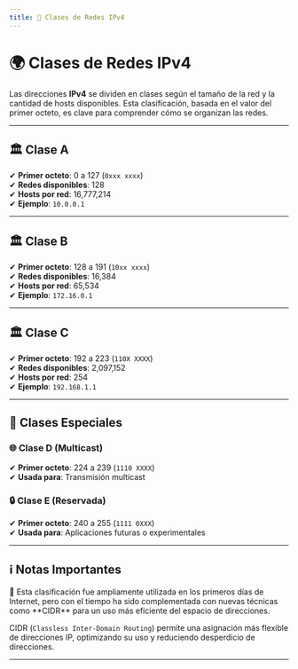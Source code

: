 ```yaml
---
title: 📌 Clases de Redes IPv4
---
```


# 🌍 Clases de Redes IPv4

Las direcciones **IPv4** se dividen en clases según el tamaño de la red y la cantidad de hosts disponibles. Esta clasificación, basada en el valor del primer octeto, es clave para comprender cómo se organizan las redes.

---

## 🏛️ Clase A

✔ **Primer octeto**: 0 a 127 (`0xxx xxxx`)  
✔ **Redes disponibles**: 128  
✔ **Hosts por red**: 16,777,214  
✔ **Ejemplo**: `10.0.0.1`

---

## 🏛️ Clase B

✔ **Primer octeto**: 128 a 191 (`10xx xxxx`)  
✔ **Redes disponibles**: 16,384  
✔ **Hosts por red**: 65,534  
✔ **Ejemplo**: `172.16.0.1`

---

## 🏛️ Clase C

✔ **Primer octeto**: 192 a 223 (`110X XXXX`)  
✔ **Redes disponibles**: 2,097,152  
✔ **Hosts por red**: 254  
✔ **Ejemplo**: `192.168.1.1`

---

## 🎯 Clases Especiales

### 🌐 Clase D (Multicast)

✔ **Primer octeto**: 224 a 239 (`1110 XXXX`)  
✔ **Usada para**: Transmisión multicast

### 🔒 Clase E (Reservada)

✔ **Primer octeto**: 240 a 255 (`1111 0XXX`)  
✔ **Usada para**: Aplicaciones futuras o experimentales

---

## ℹ️ Notas Importantes

<div class="custom-quote">📢 Esta clasificación fue ampliamente utilizada en los primeros días de Internet, pero con el tiempo ha sido complementada con nuevas técnicas como **CIDR** para un uso más eficiente del espacio de direcciones.</div>

CIDR (`Classless Inter-Domain Routing`) permite una asignación más flexible de direcciones IP, optimizando su uso y reduciendo desperdicio de direcciones.

---
